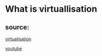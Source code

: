 # What is virtuallisation 

## source: 
[virtualisation](https://www.redhat.com/en/topics/virtualization/what-is-virtualization)

 [youtube](https://www.youtube.com/watch?v=FZR0rG3HKIk&t=57s)
